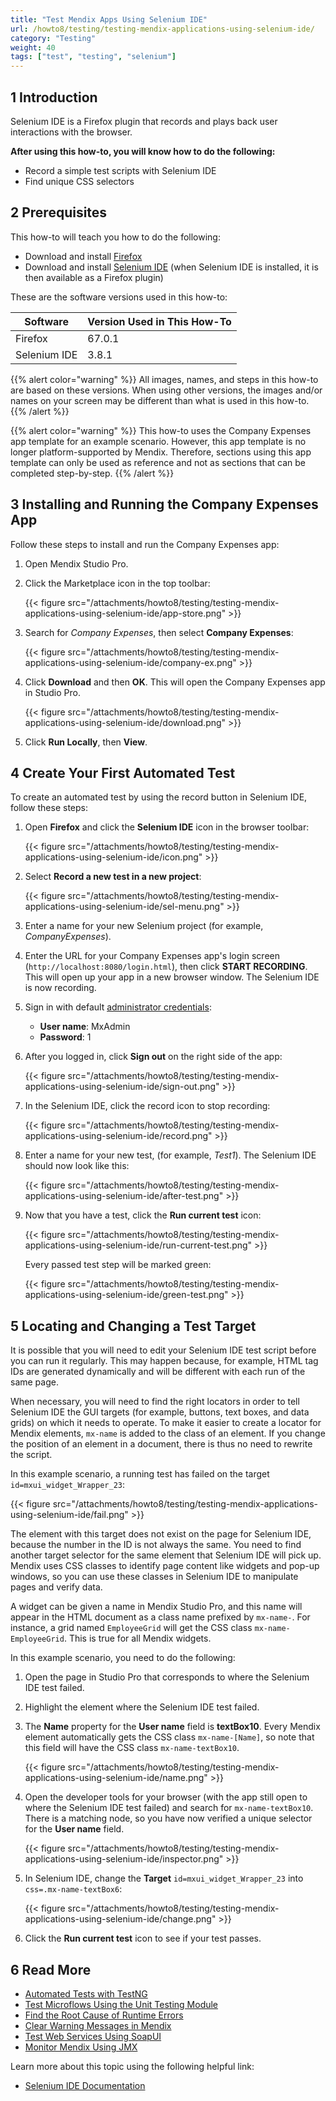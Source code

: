 ```yaml
---
title: "Test Mendix Apps Using Selenium IDE"
url: /howto8/testing/testing-mendix-applications-using-selenium-ide/
category: "Testing"
weight: 40
tags: ["test", "testing", "selenium"]
---
```


## 1 Introduction

Selenium IDE is a Firefox plugin that records and plays back user interactions with the browser. 

**After using this how-to, you will know how to do the following:**

* Record a simple test scripts with Selenium IDE
* Find unique CSS selectors

## 2 Prerequisites

This how-to will teach you how to do the following:

* Download and install [Firefox](https://www.mozilla.org/nl/firefox/new/)
* Download and install [Selenium IDE](https://addons.mozilla.org/en-US/firefox/addon/selenium-ide/) (when Selenium IDE is installed, it is then available as a Firefox plugin)

These are the software versions used in this how-to:

| Software | Version Used in This How-To |
| --- | --- |
| Firefox | 67.0.1 |
| Selenium IDE | 3.8.1 |

{{% alert color="warning" %}}
All images, names, and steps in this how-to are based on these versions. When using other versions, the images and/or names on your screen may be different than what is used in this how-to.
{{% /alert %}}

{{% alert color="warning" %}}
This how-to uses the Company Expenses app template for an example scenario. However, this app template is no longer platform-supported by Mendix. Therefore, sections using this app template can only be used as reference and not as sections that can be completed step-by-step.
{{% /alert %}}

## 3 Installing and Running the Company Expenses App

Follow these steps to install and run the Company Expenses app:

1. Open Mendix Studio Pro.
2. Click the Marketplace icon in the top toolbar:

    {{< figure src="/attachments/howto8/testing/testing-mendix-applications-using-selenium-ide/app-store.png" >}}

3. Search for *Company Expenses*, then select **Company Expenses**:

    {{< figure src="/attachments/howto8/testing/testing-mendix-applications-using-selenium-ide/company-ex.png" >}}

4. Click **Download** and then **OK**. This will open the Company Expenses app in Studio Pro.

    {{< figure src="/attachments/howto8/testing/testing-mendix-applications-using-selenium-ide/download.png" >}}

5. Click **Run Locally**, then **View**.

## 4 Create Your First Automated Test

To create an automated test by using the record button in Selenium IDE, follow these steps:

1. Open **Firefox** and click the **Selenium IDE** icon in the browser toolbar:

    {{< figure src="/attachments/howto8/testing/testing-mendix-applications-using-selenium-ide/icon.png" >}}

2. Select **Record a new test in a new project**:

    {{< figure src="/attachments/howto8/testing/testing-mendix-applications-using-selenium-ide/sel-menu.png" >}}

3. Enter a name for your new Selenium project (for example, *CompanyExpenses*).
4. Enter the URL for your Company Expenses app's login screen (`http://localhost:8080/login.html`), then click **START RECORDING**. This will open up your app in a new browser window. The Selenium IDE is now recording.
5. Sign in with default [administrator credentials](/refguide8/administrator/#administrator-properties): 
    * **User name**: MxAdmin
    * **Password**: 1

6. After you logged in, click **Sign out** on the right side of the app:

    {{< figure src="/attachments/howto8/testing/testing-mendix-applications-using-selenium-ide/sign-out.png" >}}

7. In the Selenium IDE, click the record icon to stop recording: 

    {{< figure src="/attachments/howto8/testing/testing-mendix-applications-using-selenium-ide/record.png" >}}

8. Enter a name for your new test, (for example, *Test1*). The Selenium IDE should now look like this:

    {{< figure src="/attachments/howto8/testing/testing-mendix-applications-using-selenium-ide/after-test.png" >}}

9. Now that you have a test, click the **Run current test** icon:

    {{< figure src="/attachments/howto8/testing/testing-mendix-applications-using-selenium-ide/run-current-test.png" >}}

    Every passed test step will be marked green:

    {{< figure src="/attachments/howto8/testing/testing-mendix-applications-using-selenium-ide/green-test.png" >}}

## 5  Locating and Changing a Test Target

It is possible that you will need to edit your Selenium IDE test script before you can run it regularly. This may happen because, for example, HTML tag IDs are generated dynamically and will be different with each run of the same page.

When necessary, you will need to find the right locators in order to tell Selenium IDE the GUI targets (for example, buttons, text boxes, and data grids) on which it needs to operate. To make it easier to create a locator for Mendix elements, `mx-name` is added to the class of an element. If you change the position of an element in a document, there is thus no need to rewrite the script.

In this example scenario, a running test has failed on the target `id=mxui_widget_Wrapper_23`:

{{< figure src="/attachments/howto8/testing/testing-mendix-applications-using-selenium-ide/fail.png" >}}

The element with this target does not exist on the page for Selenium IDE, because the number in the ID is not always the same. You need to find another target selector for the same element that Selenium IDE will pick up. Mendix uses CSS classes to identify page content like widgets and pop-up windows, so you can use these classes in Selenium IDE to manipulate pages and verify data. 

A widget can be given a name in Mendix Studio Pro, and this name will appear in the HTML document as a class name prefixed by `mx-name-`. For instance, a grid named `EmployeeGrid` will get the CSS class `mx-name-EmployeeGrid`. This is true for all Mendix widgets.

In this example scenario, you need to do the following:

1. Open the page in Studio Pro that corresponds to where the Selenium IDE test failed.
2. Highlight the element where the Selenium IDE test failed.
3. The **Name** property for the **User name** field is **textBox10**. Every Mendix element automatically gets the CSS class `mx-name-[Name]`, so note that this field will have the CSS class `mx-name-textBox10`.

    {{< figure src="/attachments/howto8/testing/testing-mendix-applications-using-selenium-ide/name.png" >}}

4. Open the developer tools for your browser (with the app still open to where the Selenium IDE test failed) and search for `mx-name-textBox10`. There is a matching node, so you have now verified a unique selector for the **User name** field.

    {{< figure src="/attachments/howto8/testing/testing-mendix-applications-using-selenium-ide/inspector.png" >}}

5. In Selenium IDE, change the **Target** `id=mxui_widget_Wrapper_23` into `css=.mx-name-textBox6`: 

    {{< figure src="/attachments/howto8/testing/testing-mendix-applications-using-selenium-ide/change.png" >}}

6. Click the **Run current test** icon to see if your test passes. 

## 6 Read More

* [Automated Tests with TestNG](/howto8/testing/create-automated-tests-with-testng/)
* [Test Microflows Using the Unit Testing Module](/howto8/testing/testing-microflows-using-the-unittesting-module/)
* [Find the Root Cause of Runtime Errors](/howto8/monitoring-troubleshooting/finding-the-root-cause-of-runtime-errors/)
* [Clear Warning Messages in Mendix](/howto8/monitoring-troubleshooting/clear-warning-messages/)
* [Test Web Services Using SoapUI](/howto8/integration/testing-web-services-using-soapui/)
* [Monitor Mendix Using JMX](/howto8/monitoring-troubleshooting/monitoring-mendix-using-jmx/)

Learn more about this topic using the following helpful link:

* [Selenium IDE Documentation](http://docs.seleniumhq.org/docs/02_selenium_ide.jsp)
